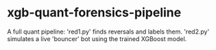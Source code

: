 # xgb-quant-forensics-pipeline
A full quant pipeline: 'red1.py' finds reversals and labels them. 'red2.py' simulates a live 'bouncer' bot using the trained XGBoost model.
